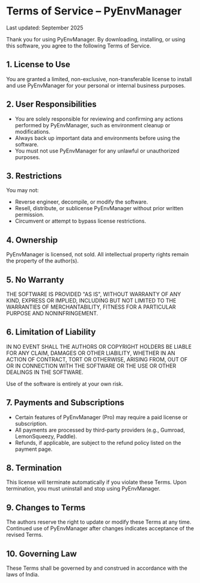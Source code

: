 # Terms of Service – PyEnvManager
Last updated: September 2025

Thank you for using PyEnvManager. By downloading, installing, or using this software, you agree to the following Terms of Service.

## 1. License to Use
You are granted a limited, non-exclusive, non-transferable license to install and use PyEnvManager for your personal or internal business purposes.

## 2. User Responsibilities
- You are solely responsible for reviewing and confirming any actions performed by PyEnvManager, such as environment cleanup or modifications.
- Always back up important data and environments before using the software.
- You must not use PyEnvManager for any unlawful or unauthorized purposes.

## 3. Restrictions
You may not:
- Reverse engineer, decompile, or modify the software.
- Resell, distribute, or sublicense PyEnvManager without prior written permission.
- Circumvent or attempt to bypass license restrictions.

## 4. Ownership
PyEnvManager is licensed, not sold. All intellectual property rights remain the property of the author(s).

## 5. No Warranty
THE SOFTWARE IS PROVIDED "AS IS", WITHOUT WARRANTY OF ANY KIND, EXPRESS OR IMPLIED, 
INCLUDING BUT NOT LIMITED TO THE WARRANTIES OF MERCHANTABILITY, FITNESS FOR A PARTICULAR 
PURPOSE AND NONINFRINGEMENT.

## 6. Limitation of Liability
IN NO EVENT SHALL THE AUTHORS OR COPYRIGHT HOLDERS BE LIABLE FOR ANY CLAIM, DAMAGES OR 
OTHER LIABILITY, WHETHER IN AN ACTION OF CONTRACT, TORT OR OTHERWISE, ARISING FROM, OUT OF 
OR IN CONNECTION WITH THE SOFTWARE OR THE USE OR OTHER DEALINGS IN THE SOFTWARE.

Use of the software is entirely at your own risk.

## 7. Payments and Subscriptions
- Certain features of PyEnvManager (Pro) may require a paid license or subscription.
- All payments are processed by third-party providers (e.g., Gumroad, LemonSqueezy, Paddle).
- Refunds, if applicable, are subject to the refund policy listed on the payment page.

## 8. Termination
This license will terminate automatically if you violate these Terms. Upon termination, you must uninstall and stop using PyEnvManager.

## 9. Changes to Terms
The authors reserve the right to update or modify these Terms at any time. Continued use of PyEnvManager after changes indicates acceptance of the revised Terms.

## 10. Governing Law
These Terms shall be governed by and construed in accordance with the laws of India.

